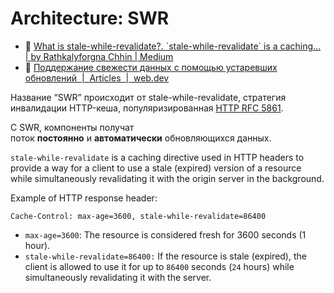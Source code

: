# Architecture: SWR

- :newspaper: [What is stale-while-revalidate?. \`stale-while-revalidate\` is a caching… | by Rathkalyforgna Chhin | Medium](https://medium.com/@rathkalyforgna/what-is-stale-while-revalidate-f1f22d408f6a)
- :newspaper: [Поддержание свежести данных с помощью устаревших обновлений  |  Articles  |  web.dev](https://web.dev/articles/stale-while-revalidate?hl=ru)

Название “SWR” происходит от stale-while-revalidate, стратегия инвалидации HTTP-кеша, популяризированная [HTTP RFC 5861](https://datatracker.ietf.org/doc/html/rfc5861).

С SWR, компоненты получат поток **постоянно** и **автоматически** обновляющихся данных.

`stale-while-revalidate` is a caching directive used in HTTP headers to provide a way for a client to use a stale (expired) version of a resource while simultaneously revalidating it with the origin server in the background.

Example of HTTP response header:

```
Cache-Control: max-age=3600, stale-while-revalidate=86400
```

- `max-age=3600`: The resource is considered fresh for 3600 seconds (1 hour).
- `stale-while-revalidate=86400:` If the resource is stale (expired), the client is allowed to use it for up to `86400` seconds (`24` hours) while simultaneously revalidating it with the server.